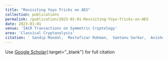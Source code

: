 ```yaml
---
title: "Revisiting Yoyo Tricks on AES"
collection: publications
permalink: /publication/2023-01-01-Revisiting-Yoyo-Tricks-on-AES
date: 2023-01-01
venue: 'IACR Transactions on Symmetric Cryptology'
area: 'Classical Cryptanalysis'
citation: ' Sandip Mondal,  Mostafizar Rahman,  Santanu Sarkar,  Avishek Adhikari, &quot;Revisiting Yoyo Tricks on AES.&quot; IACR Transactions on Symmetric Cryptology, 2023.'
---
```

Use [Google Scholar](https://scholar.google.com/scholar?q=Revisiting+Yoyo+Tricks+on+AES){:target="_blank"} for full citation